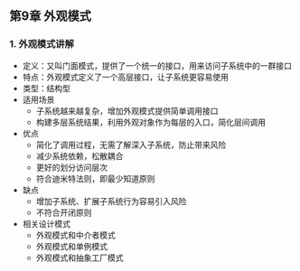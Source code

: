 ## 第9章 外观模式

### 1. 外观模式讲解

* 定义：又叫门面模式，提供了一个统一的接口，用来访问子系统中的一群接口
* 特点：外观模式定义了一个高层接口，让子系统更容易使用
* 类型：结构型
* 适用场景
  * 子系统越来越复杂，增加外观模式提供简单调用接口
  * 构建多层系统结果，利用外观对象作为每层的入口，简化层间调用
* 优点
  * 简化了调用过程，无需了解深入子系统，防止带来风险
  * 减少系统依赖，松散耦合
  * 更好的划分访问层次
  * 符合迪米特法则，即最少知道原则
* 缺点
  * 增加子系统、扩展子系统行为容易引入风险
  * 不符合开闭原则
* 相关设计模式
  * 外观模式和中介者模式
  * 外观模式和单例模式
  * 外观模式和抽象工厂模式

